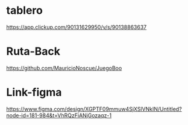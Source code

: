 # tablero 

https://app.clickup.com/90131629950/v/s/90138863637



# Ruta-Back

https://github.com/MauricioNoscue/JuegoBoo 

# Link-figma

https://www.figma.com/design/XGPTF09mmuw4SjXSlVNkIN/Untitled?node-id=181-984&t=VhRQzFiANjGozaqz-1 
